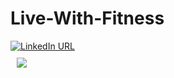 # Live-With-Fitness
[![LinkedIn URL](https://img.shields.io/badge/Watch%20video-click%20me-orange)](https://photos.google.com/share/AF1QipMdsFlX9ks-QB3mfN-7TCLyvgVoX1AGZQMMU-KiO8QYsjWYnM2OVogsMcM9dFThIg/photo/AF1QipPntx3HLgK6KzLhoca9NOS1RbfQHuvS4j3-oNlp?key=U25zQlhQTnBrZmxLMTdjR2t1S3c3Q2I3SWlDSVd3) 
<br>
<img style="margin: 10px" src="https://scontent.fdac99-1.fna.fbcdn.net/v/t1.6435-9/196530849_881386262414874_3662397248977473659_n.jpg?_nc_cat=106&ccb=1-6&_nc_sid=b9115d&_nc_eui2=AeHV7-N6UB3hiixGkfXpGBMNiPmGiMJW-4qI-YaIwlb7itt9-xEFWnFugKuWjLHguGOJoQIlqHzIEk0-bhh1W6gI&_nc_ohc=zuWcJ8b5etkAX_xiQ58&tn=wBZxARNRfqj_wY6C&_nc_ht=scontent.fdac99-1.fna&oh=00_AT8-v0FPYO3yAGiOkymjZZ22tcE9hKKZS7BXMVZxmOn-Hg&oe=62A8EF54" />  

